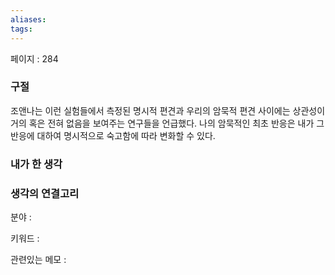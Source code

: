 ```yaml
---
aliases: 
tags:
---
```

페이지 : 284

### 구절
조앤나는 이런 실험들에서 측정된 명시적 편견과 우리의 암묵적 편견 사이에는 상관성이 거의 혹은 전혀 없음을 보여주는 연구들을 언급했다. 나의 암묵적인 최초 반응은 내가 그 반응에 대하여 명시적으로 숙고함에 따라 변화할 수 있다.


### 내가 한 생각


### 생각의 연결고리
분야 : 

키워드 : 

관련있는 메모 : 